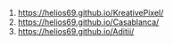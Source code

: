 1. https://helios69.github.io/KreativePixel/
2. https://helios69.github.io/Casablanca/
3. https://helios69.github.io/Aditii/

